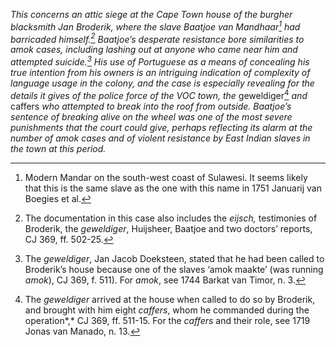 *This concerns an attic siege at the Cape Town house of the burgher blacksmith Jan Broderik, where the slave Baatjoe van Mandhaar[^1] had barricaded himself.[^2] Baatjoe’s desperate resistance bore similarities to amok cases, including lashing out at anyone who came near him and attempted suicide.[^3] His use of Portuguese as a means of concealing his true intention from his owners is an intriguing indication of complexity of language usage in the colony, and the case is especially revealing for the details it gives of the police force of the VOC town, the* geweldiger[^4] *and* caffers *who attempted to break into the roof from outside. Baatjoe’s sentence of breaking alive on the wheel was one of the most severe punishments that the court could give, perhaps reflecting its alarm at the number of amok cases and of violent resistance by East Indian slaves in the town at this period.*

[^1]: Modern Mandar on the south-west coast of Sulawesi. It seems likely that this is the same slave as the one with this name in 1751 Januarij van Boegies et al.

[^2]: The documentation in this case also includes the *eijsch,* testimonies of Broderik, the *geweldiger*, Huijsheer, Baatjoe and two doctors’ reports, CJ 369, ff. 502-25.

[^3]: The *geweldiger*, Jan Jacob Doeksteen, stated that he had been called to Broderik’s house because one of the slaves ‘amok maakte’ (was running *amok*), CJ 369, f. 511). For *amok*, see 1744 Barkat van Timor, n. 3.

[^4]: The *geweldiger* arrived at the house when called to do so by Broderik, and brought with him eight *caffers*, whom he commanded during the operation*,* CJ 369, ff. 511-15. For the *caffers* and their role, see 1719 Jonas van Manado, n. 13.